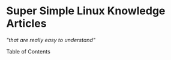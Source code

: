 # Super Simple Linux Knowledge Articles #
*"that are really easy to understand"*

Table of Contents 
